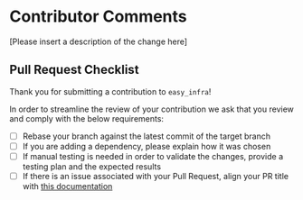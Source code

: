 # Contributor Comments

[Please insert a description of the change here]

## Pull Request Checklist

Thank you for submitting a contribution to `easy_infra`!

In order to streamline the review of your contribution we ask that you review and comply with the below requirements:

- [ ] Rebase your branch against the latest commit of the target branch
- [ ] If you are adding a dependency, please explain how it was chosen
- [ ] If manual testing is needed in order to validate the changes, provide a testing plan and the expected results
- [ ] If there is an issue associated with your Pull Request, align your PR
  title with [this documentation](https://help.github.com/en/articles/closing-issues-using-keywords)
